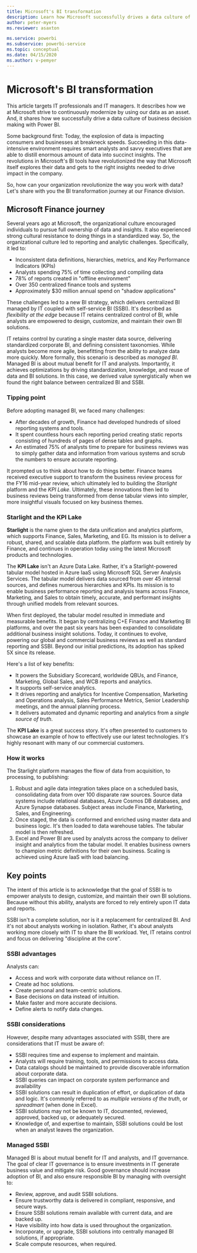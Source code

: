 ```yaml
---
title: Microsoft's BI transformation
description: Learn how Microsoft successfully drives a data culture of business decision making with Power BI.
author: peter-myers
ms.reviewer: asaxton

ms.service: powerbi
ms.subservice: powerbi-service
ms.topic: conceptual
ms.date: 04/15/2020
ms.author: v-pemyer
---
```

# Microsoft's BI transformation

This article targets IT professionals and IT managers. It describes how we at Microsoft strive to continuously modernize by using our data as an asset. And, it shares how we successfully drive a data culture of business decision making with Power BI.

Some background first: Today, the explosion of data is impacting consumers and businesses at breakneck speeds. Succeeding in this data-intensive environment requires smart analysts and savvy executives that are able to distill enormous amount of data into succinct insights. The revolutions in Microsoft's BI tools have revolutionized the way that Microsoft itself explores their data and gets to the right insights needed to drive impact in the company.

So, how can your organization revolutionize the way you work with data? Let's share with you the BI transformation journey at our Finance division.

## Microsoft Finance journey

Several years ago at Microsoft, the organizational culture encouraged individuals to pursue full ownership of data and insights. It also experienced strong cultural resistance to doing things in a standardized way. So, the organizational culture led to reporting and analytic challenges. Specifically, it led to:

- Inconsistent data definitions, hierarchies, metrics, and Key Performance Indicators (KPIs)
- Analysts spending 75% of time collecting and compiling data
- 78% of reports created in "offline environment"
- Over 350 centralized finance tools and systems
- Approximately $30 million annual spend on "shadow applications"

These challenges led to a new BI strategy, which delivers centralized BI managed by IT coupled with self-service BI (SSBI). It's described as _flexibility at the edge_ because IT retains centralized control of BI, while analysts are empowered to design, customize, and maintain their own BI solutions.

IT retains control by curating a single master data source, delivering standardized corporate BI, and defining consistent taxonomies. While analysts become more agile, benefitting from the ability to analyze data more quickly. More formally, this scenario is described as _managed BI_. Managed BI is about mutual benefit for IT and analysts. Importantly, it achieves optimizations by driving standardization, knowledge, and reuse of data and BI solutions. In this case, we derived value synergistically when we found the right balance between centralized BI and SSBI.

### Tipping point

Before adopting managed BI, we faced many challenges:

- After decades of growth, Finance had developed hundreds of siloed reporting systems and tools.
- It spent countless hours each reporting period creating static reports consisting of hundreds of pages of dense tables and graphs.
- An estimated 75% of analysts time to prepare for business reviews was to simply gather data and information from various systems and scrub the numbers to ensure accurate reporting.

It prompted us to think about how to do things better. Finance teams received executive support to transform the business review process for the FY16 mid-year review, which ultimately led to building the _Starlight_ platform and the _KPI Lake_. Ultimately, these innovations then led to business reviews being transformed from dense tabular views into simpler, more insightful visuals focused on key business themes.

### Starlight and the KPI Lake

**Starlight** is the name given to the data unification and analytics platform, which supports Finance, Sales, Marketing, and EG. Its  mission is to deliver a robust, shared, and scalable data platform. the platform was built entirely by Finance, and continues in operation today using the latest Microsoft products and technologies.

The **KPI Lake** isn't an Azure Data Lake. Rather, it's a Starlight-powered tabular model hosted in Azure IaaS using Microsoft SQL Server Analysis Services. The tabular model delivers data sourced from over 45 internal sources, and defines numerous hierarchies and KPIs. Its mission is to enable business performance reporting and analysis teams across Finance, Marketing, and Sales to obtain timely, accurate, and performant insights through unified models from relevant sources.

When first deployed, the tabular model resulted in immediate and measurable benefits. It began by centralizing C+E Finance and Marketing BI platforms, and over the past six years has been expanded to consolidate additional business insight solutions. Today, it continues to evolve, powering our global and commercial business reviews as well as standard reporting and SSBI. Beyond our initial predictions, its adoption has spiked 5X since its release.

Here's a list of key benefits:

- It powers the Subsidiary Scorecard, worldwide QBUs, and Finance, Marketing, Global Sales, and WCB reports and analytics.
- It supports self-service analytics.
- It drives reporting and analytics for Incentive Compensation, Marketing and Operations analysis, Sales Performance Metrics, Senior Leadership meetings, and the annual planning process.
- It delivers automated and dynamic reporting and analytics from a _single source of truth_.

The **KPI Lake** is a great success story. It's often presented to customers to showcase an example of how to effectively use our latest technologies. It's highly resonant with many of our commercial customers.

### How it works

The Starlight platform manages the flow of data from acquisition, to processing, to publishing:

1. Robust and agile data integration takes place on a scheduled basis, consolidating data from over 100 disparate raw sources. Source data systems include relational databases, Azure Cosmos DB databases, and Azure Synapse databases. Subject areas include Finance, Marketing, Sales, and Engineering.
2. Once staged, the data is conformed and enriched using master data and business logic. It's then loaded to data warehouse tables. The tabular model is then refreshed.
3. Excel and Power BI are used by analysts across the company to deliver insight and analytics from the tabular model. It enables business owners to champion metric definitions for their own business. Scaling is achieved using Azure IaaS with load balancing.

## Key points

The intent of this article is to acknowledge that the goal of SSBI is to empower analysts to design, customize, and maintain their own BI solutions. Because without this ability, analysts are forced to rely entirely upon IT data and reports.

SSBI isn't a complete solution, nor is it a replacement for centralized BI. And it's not about analysts working in isolation. Rather, it's about analysts working more closely with IT to share the BI workload. Yet, IT retains control and focus on delivering "discipline at the core".

### SSBI advantages

Analysts can:

- Access and work with corporate data without reliance on IT.
- Create ad hoc solutions.
- Create personal and team-centric solutions.
- Base decisions on data instead of intuition.
- Make faster and more accurate decisions.
- Define alerts to notify data changes.

### SSBI considerations

However, despite many advantages associated with SSBI, there are considerations that IT must be aware of:

- SSBI requires time and expense to implement and maintain.
- Analysts will require training, tools, and permissions to access data.
- Data catalogs should be maintained to provide discoverable information about corporate data.
- SSBI queries can impact on corporate system performance and availability
- SSBI solutions can result in duplication of effort, or duplication of data and logic. It's commonly referred to as _multiple versions of the truth_, or _spreadmart_ (when done in Excel).
- SSBI solutions may not be known to IT, documented, reviewed, approved, backed up, or adequately secured.
- Knowledge of, and expertise to maintain, SSBI solutions could be lost when an analyst leaves the organization.

### Managed SSBI

Managed BI is about mutual benefit for IT and analysts, and IT governance. The goal of clear IT governance is to ensure investments in IT generate business value and mitigate risk. Good governance should increase adoption of BI, and also ensure responsible BI by managing with oversight to:

- Review, approve, and audit SSBI solutions.
- Ensure trustworthy data is delivered in compliant, responsive, and secure ways.
- Ensure SSBI solutions remain available with current data, and are backed up.
- Have visibility into how data is used throughout the organization.
- Incorporate, or upgrade, SSBI solutions into centrally managed BI solutions, if appropriate.
- Scale compute resources, when required.
